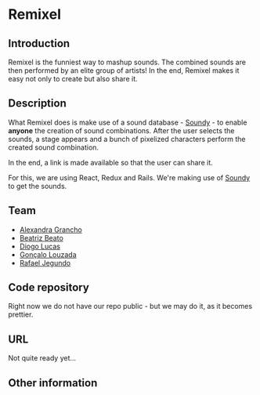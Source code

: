 
# Remixel

## Introduction

Remixel is the funniest way to mashup sounds. The combined sounds are then performed by an elite group of artists! In the end, Remixel makes it easy not only to create but also share it.

## Description

What Remixel does is make use of a sound database - [Soundy](https://www.soundy.top) - to enable **anyone** the creation of sound combinations. After the user selects the sounds, a stage appears and a bunch of pixelized characters perform the created sound combination.

In the end, a link is made available so that the user can share it.

For this, we are using React, Redux and Rails. We're making use of [Soundy](https://www.soundy.top) to get the sounds.


## Team

 * [Alexandra Grancho](https://pixels.camp/agrancho)
 * [Beatriz Beato](https://pixels.camp/beatrizbeato)
 * [Diogo Lucas](https://pixels.camp/dpflucas)
 * [Gonçalo Louzada](https://pixels.camp/gclz)
 * [Rafael Jegundo](https://pixels.camp/rafaeljegundo)

## Code repository

Right now we do not have our repo public - but we may do it, as it becomes prettier.

## URL

Not quite ready yet...

## Other information
